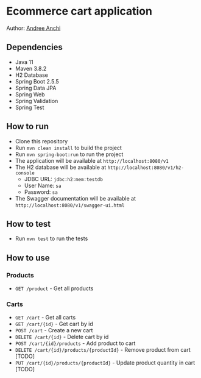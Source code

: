 # Ecommerce cart application
Author: [Andree Anchi](https://www.linkedin.com/in/andree-anchi-dueñas/)
## Dependencies
- Java 11
- Maven 3.8.2
- H2 Database
- Spring Boot 2.5.5
- Spring Data JPA
- Spring Web
- Spring Validation
- Spring Test

## How to run
- Clone this repository
- Run `mvn clean install` to build the project
- Run `mvn spring-boot:run` to run the project
- The application will be available at `http://localhost:8080/v1`
- The H2 database will be available at `http://localhost:8080/v1/h2-console`
    - JDBC URL: `jdbc:h2:mem:testdb`
    - User Name: `sa`
    - Password: `sa`
- The Swagger documentation will be available at `http://localhost:8080/v1/swagger-ui.html`

## How to test
- Run `mvn test` to run the tests

## How to use

### Products
- `GET /product` - Get all products

### Carts
- `GET /cart` - Get all carts
- `GET /cart/{id}` - Get cart by id
- `POST /cart` - Create a new cart
- `DELETE /cart/{id}` - Delete cart by id
- `POST /cart/{id}/products` - Add product to cart
- `DELETE /cart/{id}/products/{productId}` - Remove product from cart [TODO]
- `PUT /cart/{id}/products/{productId}` - Update product quantity in cart [TODO]